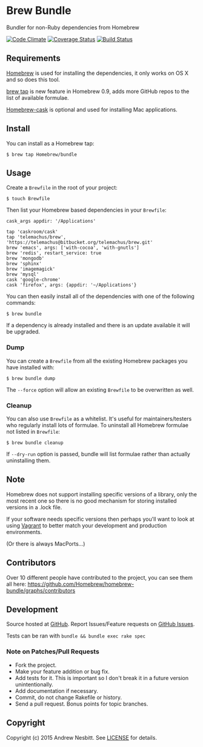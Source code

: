 # Brew Bundle

Bundler for non-Ruby dependencies from Homebrew

[![Code Climate](https://codeclimate.com/github/Homebrew/homebrew-bundle/badges/gpa.svg)](https://codeclimate.com/github/Homebrew/homebrew-bundle)
[![Coverage Status](https://coveralls.io/repos/Homebrew/homebrew-bundle/badge.svg)](https://coveralls.io/r/Homebrew/homebrew-bundle)
[![Build Status](https://travis-ci.org/Homebrew/homebrew-bundle.svg)](https://travis-ci.org/Homebrew/homebrew-bundle)

## Requirements

[Homebrew](http://github.com/Homebrew/homebrew) is used for installing the dependencies, it only works on OS X and so does this tool.

[brew tap](https://github.com/Homebrew/homebrew/blob/master/share/doc/homebrew/brew-tap.md) is new feature in Homebrew 0.9, adds more GitHub repos to the list of available formulae.

[Homebrew-cask](http://github.com/caskroom/homebrew-cask) is optional and used for installing Mac applications.

## Install

You can install as a Homebrew tap:

    $ brew tap Homebrew/bundle

## Usage

Create a `Brewfile` in the root of your project:

    $ touch Brewfile

Then list your Homebrew based dependencies in your `Brewfile`:

    cask_args appdir: '/Applications'

    tap 'caskroom/cask'
    tap 'telemachus/brew', 'https://telemachus@bitbucket.org/telemachus/brew.git'
    brew 'emacs', args: ['with-cocoa', 'with-gnutls']
    brew 'redis', restart_service: true
    brew 'mongodb'
    brew 'sphinx'
    brew 'imagemagick'
    brew 'mysql'
    cask 'google-chrome'
    cask 'firefox', args: {appdir: '~/Applications'}

You can then easily install all of the dependencies with one of the following commands:

    $ brew bundle

If a dependency is already installed and there is an update available it will be upgraded.

### Dump

You can create a `Brewfile` from all the existing Homebrew packages you have installed with:

    $ brew bundle dump

The `--force` option will allow an existing `Brewfile` to be overwritten as well.

### Cleanup

You can also use `Brewfile` as a whitelist. It's useful for maintainers/testers who regularly install lots of formulae. To uninstall all Homebrew formulae not listed in `Brewfile`:

    $ brew bundle cleanup

If `--dry-run` option is passed, bundle will list formulae rather than actually uninstalling them.

## Note

Homebrew does not support installing specific versions of a library, only the most recent one so there is no good mechanism for storing installed versions in a .lock file.

If your software needs specific versions then perhaps you'll want to look at using [Vagrant](http://vagrantup.com/) to better match your development and production environments.

(Or there is always MacPorts...)

## Contributors

Over 10 different people have contributed to the project, you can see them all here: https://github.com/Homebrew/homebrew-bundle/graphs/contributors

## Development

Source hosted at [GitHub](http://github.com/Homebrew/homebrew-bundle).
Report Issues/Feature requests on [GitHub Issues](http://github.com/Homebrew/homebrew-bundle/issues).

Tests can be ran with `bundle && bundle exec rake spec`

### Note on Patches/Pull Requests

 * Fork the project.
 * Make your feature addition or bug fix.
 * Add tests for it. This is important so I don't break it in a future version unintentionally.
 * Add documentation if necessary.
 * Commit, do not change Rakefile or history.
 * Send a pull request. Bonus points for topic branches.

## Copyright

Copyright (c) 2015 Andrew Nesbitt. See [LICENSE](https://github.com/Homebrew/homebrew-bundle/blob/master/LICENSE) for details.
